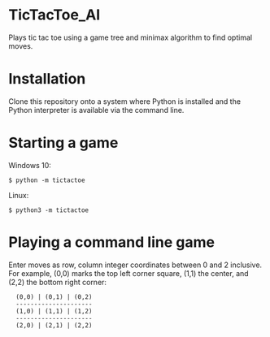 # TicTacToe_AI
Plays tic tac toe using a game tree and minimax algorithm to find optimal moves.

# Installation
Clone this repository onto a system where Python is installed and the Python interpreter is available via the command line.

# Starting a game
Windows 10:
  
    $ python -m tictactoe
Linux:

    $ python3 -m tictactoe

# Playing a command line game
Enter moves as row, column integer coordinates between 0 and 2 inclusive. For example, (0,0) marks the top left corner square, (1,1) the center, and (2,2) the bottom right corner:


      (0,0) | (0,1) | (0,2)
      ---------------------
      (1,0) | (1,1) | (1,2)
      ---------------------
      (2,0) | (2,1) | (2,2)
